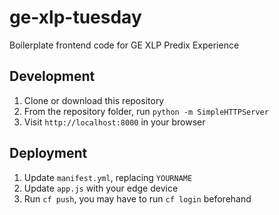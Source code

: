 # ge-xlp-tuesday
Boilerplate frontend code for GE XLP Predix Experience

## Development

1. Clone or download this repository
2. From the repository folder, run `python -m SimpleHTTPServer`
3. Visit `http://localhost:8000` in your browser

## Deployment

1. Update `manifest.yml`, replacing `YOURNAME`
2. Update `app.js` with your edge device
3. Run `cf push`, you may have to run `cf login` beforehand
